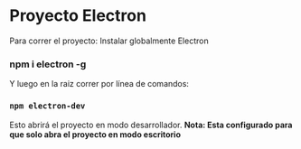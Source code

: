 # Proyecto Electron

Para correr el proyecto:
Instalar globalmente Electron

### npm i electron -g

Y luego en la raiz correr por línea de comandos:

### `npm electron-dev`

Esto abrirá el proyecto en modo desarrollador.
**Nota: Esta configurado para que solo abra el proyecto en modo escritorio**
